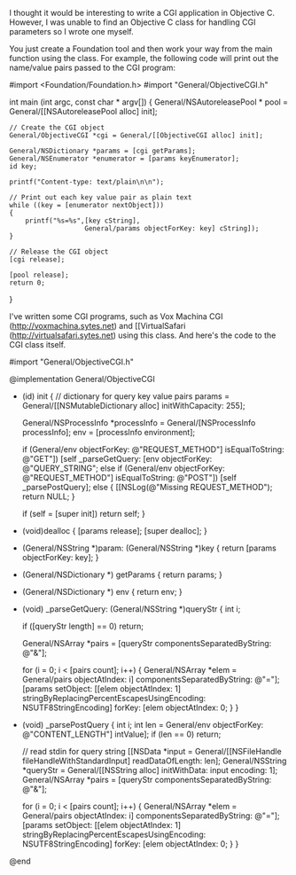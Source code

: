 I thought it would be interesting to write a CGI application in Objective C.   However, I was unable to find an Objective C class for handling CGI parameters so I wrote one myself.

You just create a Foundation tool and then work your way from the main function using the class.  For example, the following code will print out the name/value pairs passed to the CGI program:

    
#import <Foundation/Foundation.h>
#import "General/ObjectiveCGI.h"

int main (int argc, const char * argv[]) 
{
    General/NSAutoreleasePool * pool = General/[[NSAutoreleasePool alloc] init];

	// Create the CGI object
    General/ObjectiveCGI *cgi = General/[[ObjectiveCGI alloc] init];

    General/NSDictionary *params = [cgi getParams];
    General/NSEnumerator *enumerator = [params keyEnumerator];
    id key;

    printf("Content-type: text/plain\n\n");

    // Print out each key value pair as plain text
    while ((key = [enumerator nextObject])) 
    {
        printf("%s=%s",[key cString], 
                       General/params objectForKey: key] cString]);  
    }
        
    // Release the CGI object
    [cgi release];

    [pool release];
    return 0;
}


I've written some CGI programs, such as Vox Machina CGI (http://voxmachina.sytes.net) and [[VirtualSafari (http://virtualsafari.sytes.net) using this class.  And here's the code to the CGI class itself.  


    
#import "General/ObjectiveCGI.h"

@implementation General/ObjectiveCGI

- (id) init
{
	// dictionary for query key value pairs
	params = General/[[NSMutableDictionary alloc] initWithCapacity: 255];

	General/NSProcessInfo *processInfo = General/[NSProcessInfo processInfo];
	env = [processInfo environment];
	
	if (General/env objectForKey: @"REQUEST_METHOD"] isEqualToString: @"GET"])
		[self _parseGetQuery: [env objectForKey: @"QUERY_STRING";
	else if (General/env objectForKey: @"REQUEST_METHOD"] isEqualToString: @"POST"])
		[self _parsePostQuery];
	else
	{
		[[NSLog(@"Missing REQUEST_METHOD");
		return NULL;
	}
	
	if (self = [super init])
		return self;
}

- (void)dealloc
{
	[params release];
	[super dealloc];
}

- (General/NSString *)param: (General/NSString *)key
{
	return [params objectForKey: key];
}

- (General/NSDictionary *) getParams
{
	return params;
}

- (General/NSDictionary *) env
{
	return env;
}

- (void) _parseGetQuery: (General/NSString *)queryStr
{
	int i;

	if ([queryStr length] == 0)
		return;
	
	General/NSArray	*pairs = [queryStr componentsSeparatedByString: @"&"];
	
	for (i = 0; i < [pairs count]; i++)
	{
		General/NSArray *elem = General/pairs objectAtIndex: i] componentsSeparatedByString: @"="];
		[params setObject: [[elem objectAtIndex: 1] stringByReplacingPercentEscapesUsingEncoding: NSUTF8StringEncoding] forKey: [elem objectAtIndex: 0;
	}
}

- (void) _parsePostQuery
{
	int i;
	int len = General/env objectForKey: @"CONTENT_LENGTH"] intValue];
	if (len == 0)
		return;
	
	// read stdin for query string
	[[NSData *input = General/[[NSFileHandle fileHandleWithStandardInput] readDataOfLength: len];
	General/NSString *queryStr = General/[[NSString alloc] initWithData: input encoding: 1];
	General/NSArray	*pairs = [queryStr componentsSeparatedByString: @"&"];
	
	for (i = 0; i < [pairs count]; i++)
	{
		General/NSArray *elem = General/pairs objectAtIndex: i] componentsSeparatedByString: @"="];
		[params setObject: [[elem objectAtIndex: 1] stringByReplacingPercentEscapesUsingEncoding: NSUTF8StringEncoding] forKey: [elem objectAtIndex: 0;
	}
}

@end
